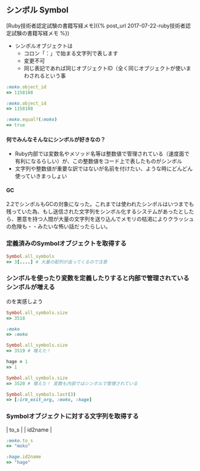 ## シンボル Symbol

[Ruby技術者認定試験の書籍写経メモ]({% post_url 2017-07-22-ruby技術者認定試験の書籍写経メモ %})

- シンボルオブジェクトは
  - コロン「：」で始まる文字列で表します
  - 変更不可
  - 同じ表記であれば同じオブジェクトID（全く同じオブジェクトが使いまわされるという事

```ruby
:moko.object_id
=> 1158108

:moko.object_id
=> 1158108

:moko.equal?(:moko)
=> true
```

#### 何でみんなそんなにシンボルが好きなの？

- Ruby内部では変数名やメソッド名等は整数値で管理されている（速度面で有利になるらしい）が、この整数値をコード上で表したものがシンボル
- 文字列や整数値が重要な訳ではないが名前を付けたい、ような時にどんどん使っていきまっしょい

#### GC

2.2でシンボルもGCの対象になった。これまでは使われたシンボルはいつまでも残っていた為、もし送信された文字列をシンボル化するシステムがあったとしたら、悪意を持つ人間が大量の文字列を送り込んでメモリの枯渇によりクラッシュの危険も・・みたいな怖い話だったらしい。

### 定義済みのSymbolオブジェクトを取得する

```ruby
Symbol.all_symbols
=> 3[....] # 大量の配列が返ってくるので注意
```

### シンボルを使ったり変数を定義したりすると内部で管理されているシンボルが増える

のを実感しよう

```ruby
Symbol.all_symbols.size
=> 3518

:moko
=> :moko

Symbol.all_symbols.size
=> 3519 # 増えた！

hage = 1
=> 1

Symbol.all_symbols.size
=> 3520 # 増えた！ 変数も内部ではシンボルで管理されている

Symbol.all_symbols.last(3)
=> [:irb_exit_org, :moko, :hage]
```

### Symbolオブジェクトに対する文字列を取得する

| to_s    |
| id2name |

```ruby
:moko.to_s
=> "moko"

:hage.id2name
=> "hage"
```
